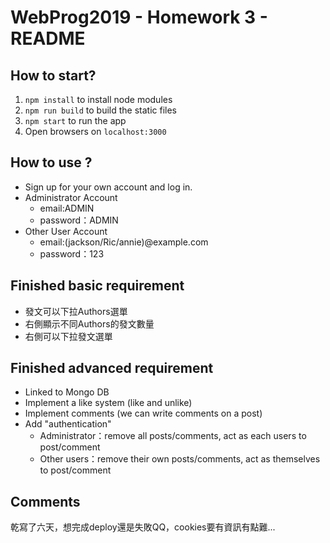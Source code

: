 # WebProg2019 - Homework 3 - README

How to start?
---
1. ``npm install`` to install node modules
2. ``npm run build`` to build the static files
3. ``npm start`` to run the app
4. Open browsers on ``localhost:3000``

How to use ?
---
* Sign up for your own account and log in.
* Administrator Account
	* email:ADMIN
	* password：ADMIN
* Other User Account
	* email:(jackson/Ric/annie)@example.com
	* password：123

Finished basic requirement
---
* 發文可以下拉Authors選單
* 右側顯示不同Authors的發文數量
* 右側可以下拉發文選單

Finished advanced requirement
---
* Linked to Mongo DB
* Implement a like system (like and unlike)
* Implement comments (we can write comments on a post)
* Add "authentication"
	* Administrator：remove all posts/comments, act as each users to post/comment
	* Other users：remove their own posts/comments, act as themselves to post/comment

Comments
---
乾寫了六天，想完成deploy還是失敗QQ，cookies要有資訊有點難...